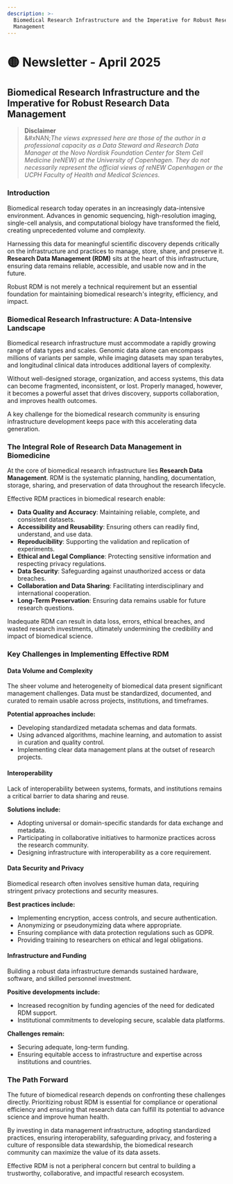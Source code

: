 ```yaml
---
description: >-
  Biomedical Research Infrastructure and the Imperative for Robust Research Data
  Management
---
```


# 🟡 Newsletter - April 2025

## Biomedical Research Infrastructure and the Imperative for Robust Research Data Management

> **Disclaimer**\
> &#xNAN;_&#x54;he views expressed here are those of the author in a professional capacity as a Data Steward and Research Data Manager at the Novo Nordisk Foundation Center for Stem Cell Medicine (reNEW) at the University of Copenhagen. They do not necessarily represent the official views of reNEW Copenhagen or the UCPH Faculty of Health and Medical Sciences._

### Introduction

Biomedical research today operates in an increasingly data-intensive environment. Advances in genomic sequencing, high-resolution imaging, single-cell analysis, and computational biology have transformed the field, creating unprecedented volume and complexity.

Harnessing this data for meaningful scientific discovery depends critically on the infrastructure and practices to manage, store, share, and preserve it. **Research Data Management (RDM)** sits at the heart of this infrastructure, ensuring data remains reliable, accessible, and usable now and in the future.

Robust RDM is not merely a technical requirement but an essential foundation for maintaining biomedical research's integrity, efficiency, and impact.

### Biomedical Research Infrastructure: A Data-Intensive Landscape

Biomedical research infrastructure must accommodate a rapidly growing range of data types and scales. Genomic data alone can encompass millions of variants per sample, while imaging datasets may span terabytes, and longitudinal clinical data introduces additional layers of complexity.

Without well-designed storage, organization, and access systems, this data can become fragmented, inconsistent, or lost. Properly managed, however, it becomes a powerful asset that drives discovery, supports collaboration, and improves health outcomes.

A key challenge for the biomedical research community is ensuring infrastructure development keeps pace with this accelerating data generation.

### The Integral Role of Research Data Management in Biomedicine

At the core of biomedical research infrastructure lies **Research Data Management**. RDM is the systematic planning, handling, documentation, storage, sharing, and preservation of data throughout the research lifecycle.

Effective RDM practices in biomedical research enable:

* **Data Quality and Accuracy**: Maintaining reliable, complete, and consistent datasets.
* **Accessibility and Reusability**: Ensuring others can readily find, understand, and use data.
* **Reproducibility**: Supporting the validation and replication of experiments.
* **Ethical and Legal Compliance**: Protecting sensitive information and respecting privacy regulations.
* **Data Security**: Safeguarding against unauthorized access or data breaches.
* **Collaboration and Data Sharing**: Facilitating interdisciplinary and international cooperation.
* **Long-Term Preservation**: Ensuring data remains usable for future research questions.

Inadequate RDM can result in data loss, errors, ethical breaches, and wasted research investments, ultimately undermining the credibility and impact of biomedical science.

### Key Challenges in Implementing Effective RDM

#### Data Volume and Complexity

The sheer volume and heterogeneity of biomedical data present significant management challenges. Data must be standardized, documented, and curated to remain usable across projects, institutions, and timeframes.

**Potential approaches include:**

* Developing standardized metadata schemas and data formats.
* Using advanced algorithms, machine learning, and automation to assist in curation and quality control.
* Implementing clear data management plans at the outset of research projects.

#### Interoperability

Lack of interoperability between systems, formats, and institutions remains a critical barrier to data sharing and reuse.

**Solutions include:**

* Adopting universal or domain-specific standards for data exchange and metadata.
* Participating in collaborative initiatives to harmonize practices across the research community.
* Designing infrastructure with interoperability as a core requirement.

#### Data Security and Privacy

Biomedical research often involves sensitive human data, requiring stringent privacy protections and security measures.

**Best practices include:**

* Implementing encryption, access controls, and secure authentication.
* Anonymizing or pseudonymizing data where appropriate.
* Ensuring compliance with data protection regulations such as GDPR.
* Providing training to researchers on ethical and legal obligations.

#### Infrastructure and Funding

Building a robust data infrastructure demands sustained hardware, software, and skilled personnel investment.

**Positive developments include:**

* Increased recognition by funding agencies of the need for dedicated RDM support.
* Institutional commitments to developing secure, scalable data platforms.

**Challenges remain:**

* Securing adequate, long-term funding.
* Ensuring equitable access to infrastructure and expertise across institutions and countries.

### The Path Forward

The future of biomedical research depends on confronting these challenges directly. Prioritizing robust RDM is essential for compliance or operational efficiency and ensuring that research data can fulfill its potential to advance science and improve human health.

By investing in data management infrastructure, adopting standardized practices, ensuring interoperability, safeguarding privacy, and fostering a culture of responsible data stewardship, the biomedical research community can maximize the value of its data assets.

Effective RDM is not a peripheral concern but central to building a trustworthy, collaborative, and impactful research ecosystem.
